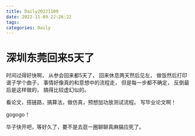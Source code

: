 ```yaml
---
title: Daily20221109
date: 2022-11-09 22:26:22
tags:
categories: Daily
---
```

# 深圳东莞回来5天了
时间过得好快啊，
从参会回来都5天了，
回来休息两天然后见左，
做饭然后打印谱子学个曲子，
事情好像真的和意想中的流程走，
但是每一步都不确定，
反倒最后是这样做的，
搞得比较虚幻似的。

看论文，搭链路，搞算法，做仿真，预想加功放测试流程。
写毕业论文啊！

gogogo！

华子快开吧，等好久了，要不是去逛一圈聊聊真麻膈应死了。

